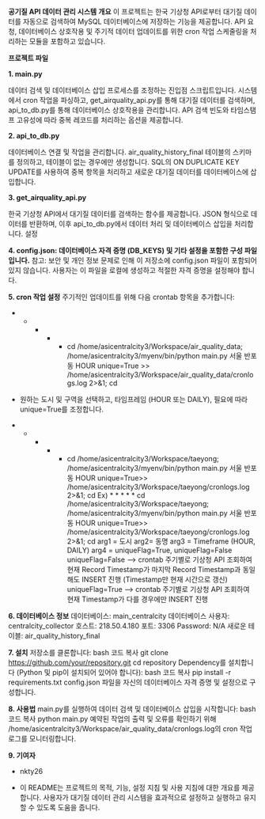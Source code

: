 **공기질 API 데이터 관리 시스템**
**개요**
이 프로젝트는 한국 기상청 API로부터 대기질 데이터를 자동으로 검색하여 MySQL 데이터베이스에 저장하는 기능을 제공합니다. API 요청, 데이터베이스 상호작용 및 주기적 데이터 업데이트를 위한 cron 작업 스케줄링을 처리하는 모듈을 포함하고 있습니다.

**프로젝트 파일**

**1. main.py**

데이터 검색 및 데이터베이스 삽입 프로세스를 조정하는 진입점 스크립트입니다.
시스템에서 cron 작업을 파싱하고, get_airquality_api.py를 통해 대기질 데이터를 검색하며, api_to_db.py를 통해 데이터베이스 상호작용을 관리합니다.
API 검색 빈도와 타임스탬프 고유성에 따라 중복 레코드를 처리하는 옵션을 제공합니다.

**2. api_to_db.py**

데이터베이스 연결 및 작업을 관리합니다.
air_quality_history_final 테이블의 스키마를 정의하고, 테이블이 없는 경우에만 생성합니다.
SQL의 ON DUPLICATE KEY UPDATE를 사용하여 중복 항목을 처리하고 새로운 대기질 데이터를 데이터베이스에 삽입합니다.

**3. get_airquality_api.py**

한국 기상청 API에서 대기질 데이터를 검색하는 함수를 제공합니다.
JSON 형식으로 데이터를 반환하며, 이후 api_to_db.py에서 데이터 처리 및 데이터베이스 삽입을 처리합니다.
설정

**4. config.json: 데이터베이스 자격 증명 (DB_KEYS) 및 기타 설정을 포함한 구성 파일입니다.**
참고: 보안 및 개인 정보 문제로 인해 이 저장소에 config.json 파일이 포함되어 있지 않습니다. 사용자는 이 파일을 로컬에 생성하고 적절한 자격 증명을 설정해야 합니다.


**5. cron 작업 설정**
주기적인 업데이트를 위해 다음 crontab 항목을 추가합니다:

* * * * *  cd /home/asicentralcity3/Workspace/air_quality_data; /home/asicentralcity3/myenv/bin/python main.py 서울 반포동 HOUR unique=True >> /home/asicentralcity3/Workspace/air_quality_data/cronlogs.log 2>&1; cd

- 원하는 도시 및 구역을 선택하고, 타임프레임 (HOUR 또는 DAILY), 필요에 따라 unique=True를 조정합니다.

* * * * *  cd /home/asicentralcity3/Workspace/taeyong; /home/asicentralcity3/myenv/bin/python main.py 서울 반포동 HOUR unique=True>> /home/asicentralcity3/Workspace/taeyong/cronlogs.log 2>&1; cd
Ex) * * * * *  cd /home/asicentralcity3/Workspace/taeyong; /home/asicentralcity3/myenv/bin/python main.py 서울 반포동 HOUR unique=True>> /home/asicentralcity3/Workspace/taeyong/cronlogs.log 2>&1; cd
arg1 = 도시
arg2= 동명
arg3 = Timeframe (HOUR, DAILY)
arg4 = uniqueFlag=True, uniqueFlag=False
uniqueFlag=False --> crontab 주기별로 기상청 API 조회하여 현재 Record Timestamp가 마지막 Record Timestamp과 동일해도 INSERT 진행 (Timestamp만 현재 시간으로 갱신)
uniqueFlag=True --> crontab 주기별로 기상청 API 조회하여 현재 Timestamp가 다를 경우에만 INSERT 진행

**6. 데이터베이스 정보**
데이터베이스: main_centralcity
데이터베이스 사용자: centralcity_collector
호스트: 218.50.4.180
포트: 3306
Password: N/A 
새로운 테이블: air_quality_history_final

**7. 설치**
저장소를 클론합니다:
bash
코드 복사
git clone https://github.com/your/repository.git
cd repository
Dependency를 설치합니다 (Python 및 pip이 설치되어 있어야 합니다):
bash
코드 복사
pip install -r requirements.txt
config.json 파일을 자신의 데이터베이스 자격 증명 및 설정으로 구성합니다.

**8. 사용법**
main.py를 실행하여 데이터 검색 및 데이터베이스 삽입을 시작합니다:
bash
코드 복사
python main.py
예약된 작업의 출력 및 오류를 확인하기 위해 /home/asicentralcity3/Workspace/air_quality_data/cronlogs.log의 cron 작업 로그를 모니터링합니다.

**9. 기여자**
- nkty26



* 이 README는 프로젝트의 목적, 기능, 설정 지침 및 사용 지침에 대한 개요를 제공합니다. 사용자가 대기질 데이터 관리 시스템을 효과적으로 설정하고 실행하고 유지할 수 있도록 도움을 줍니다.
